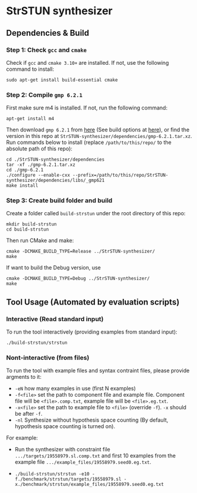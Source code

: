 # StrSTUN synthesizer

## Dependencies & Build

### Step 1: Check `gcc` and `cmake`

Check if `gcc` and `cmake 3.10+` are installed.
If not, use the following command to install:
```
sudo apt-get install build-essential cmake
```

### Step 2: Compile `gmp 6.2.1`

First make sure m4 is installed. If not, run the following command:
```
apt-get install m4
```

Then download `gmp 6.2.1` from [here](https://gmplib.org/download/gmp/gmp-6.2.1.tar.xz) (See build options at [here](https://gmplib.org/manual/Build-Options)), or find the version in this repo at `StrSTUN-synthesizer/dependencies/gmp-6.2.1.tar.xz`. 
Run commands below to install (replace `/path/to/this/repo/` to the absolute path of this repo):
```
cd ./StrSTUN-synthesizer/dependencies
tar -xf ./gmp-6.2.1.tar.xz
cd ./gmp-6.2.1
./configure --enable-cxx --prefix=/path/to/this/repo/StrSTUN-synthesizer/dependencies/libs/_gmp621
make install
```

### Step 3: Create build folder and build
Create a folder called `build-strstun` under 
the root directory of this repo:
```
mkdir build-strstun
cd build-strstun
```

Then run CMake and make:
```
cmake -DCMAKE_BUILD_TYPE=Release ../StrSTUN-synthesizer/
make
```
If want to build the Debug version, use
```
cmake -DCMAKE_BUILD_TYPE=Debug ../StrSTUN-synthesizer/
make
```

## Tool Usage (Automated by evaluation scripts)

### Interactive (Read standard input)
To run the tool interactively (providing examples from standard input):
```
./build-strstun/strstun
```

### Nont-interactive (from files)
To run the tool with example files and syntax contraint files, please provide argments to it:

- `-eN` how many examples in use (first N examples)
- `-f<file>` set the path to component file and example file. Component file will be `<file>.comp.txt`, example file will be `<file>.eg.txt`.
- `-x<file>` set the path to example file to `<file>` (override `-f`). `-x` should be after `-f`.
- `-nl` Synthesize without hypothesis space counting (By default, hypothesis space counting is turned on).

For example:
- Run the synthesizer with constraint file `.../targets/19558979.sl.comp.txt` and first 10 examples from the example file `.../example_files/19558979.seed0.eg.txt`.
- 
  ```
  ./build-strstun/strstun -e10 -f./benchmark/strstun/targets/19558979.sl -x./benchmark/strstun/example_files/19558979.seed0.eg.txt
  ```
